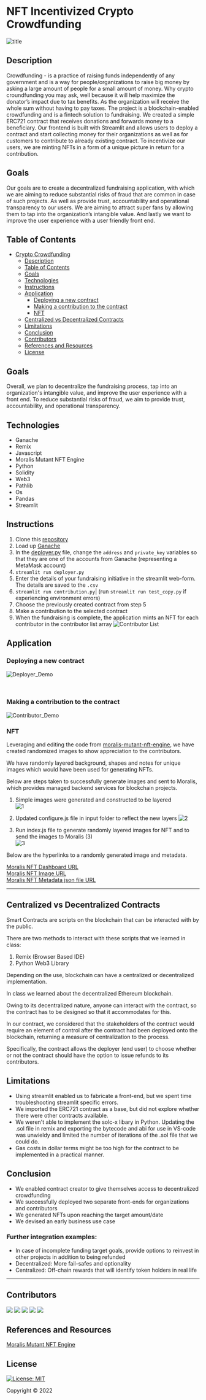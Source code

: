 # NFT Incentivized Crypto Crowdfunding 
![title](/images/title.PNG)

## Description

Crowdfunding - is a practice of raising funds independently of any government and is a way for people/organizations to raise big money by asking a large amount of people for a small amount of money. Why crypto croundfunding you may ask, well because it will help maximize the donator’s impact due to tax benefits. As the organization will receive the whole sum without having to pay taxes. The project is a blockchain-enabled crowdfunding and is a fintech solution to fundraising. We created a simple ERC721 contract that receives donations and forwards money to a beneficiary. Our frontend is built with Streamlit and allows users to deploy a contract and start collecting money for their organizations as well as for customers to contribute to already existing contract. To incentivize our users, we are minting NFTs in a form of a unique picture in return for a contribution. 

## Goals

Our goals are to create a decentralized fundraising application, with which we are aiming to reduce substantial risks of fraud that are common in case of such projects. As well as provide trust, accountability and operational transparency to our users. We are aiming to attract super fans by allowing them to tap into the organization’s intangible value. And lastly we want to improve the user experience with a user friendly front end. 


## Table of Contents
- [Crypto Crowdfunding](#crypto-crowdfunding)
  - [Description](#description)
  - [Table of Contents](#table-of-contents)
  - [Goals](#goals)
  - [Technologies](#technologies)
  - [Instructions](#instructions)
  - [Application](#application)
    - [Deploying a new contract](#deploying-a-new-contract)
    - [Making a contribution to the contract](#making-a-contribution-to-the-contract)
    - [NFT](#nft)
  - [Centralized vs Decentralized Contracts](#centralized-vs-decentralized-contracts)
  - [Limitations](#limitations)
  - [Conclusion](#conclusion)
  - [Contributors](#contributors)
  - [References and Resources](#references-and-resources)
  - [License](#license)

## Goals
Overall, we plan to decentralize the fundraising process, tap into an organization's intangible value, and improve the user experience with a front end. 
To reduce substantial risks of fraud, we aim to provide trust, accountability, and operational transparency. 

## Technologies
* Ganache
* Remix
* Javascript 
* Moralis Mutant NFT Engine
* Python
* Solidity
* Web3
* Pathlib
* Os
* Pandas
* Streamlit

## Instructions
1. Clone this [repository](https://github.com/GuilleMGN/Project3-Group3)
2. Load up [Ganache](https://trufflesuite.com/ganache/)
3. In the [deployer.py](smart_contract_code/deployer.py) file, change the `address` and `private_key` variables so that they are one of the accounts from Ganache (representing a MetaMask account)
4. `streamlit run deployer.py`
5. Enter the details of your fundraising initiative in the streamlit web-form. The details are saved to the `.csv`
6. `streamlit run contribution.py`| (run `streamlit run test_copy.py` if experiencing environment errors)
7. Choose the previously created contract from step 5
8. Make a contribution to the selected contract
9. When the fundraising is complete, the application mints an NFT for each contributor in the contributor list array
![Contributor List](images/contributor-list.png)

## Application
### Deploying a new contract
![Deployer_Demo](https://github.com/GuilleMGN/Project3-Group3/blob/main/Frontend%20demo%20recordings/deployer-recording.gif?raw=true)

<br>

### Making a contribution to the contract
![Contributor_Demo](https://github.com/GuilleMGN/Project3-Group3/blob/main/Frontend%20demo%20recordings/contributor-recording.gif?raw=true)

### NFT
Leveraging and editing the code from [moralis-mutant-nft-engine](https://github.com/ashbeech/moralis-mutants-nft-engine), we have created randomized images to show appreciation to the contributors. 

We have randomly layered background, shapes and notes for unique images which would have been used for generating NFTs. 

Below are steps taken to successfully generate images and sent to Moralis, which provides managed backend services for blockchain projects. 

1. Simple images were generated and constructed to be layered <br>
![1](https://github.com/GuilleMGN/Project3-Group3/blob/readme/images/Layer%20Inputs.PNG?raw=true)

2. Updated configure.js file in input folder to reflect the new layers
![2](https://github.com/GuilleMGN/Project3-Group3/blob/readme/images/NFT-Layers.PNG?raw=true)


3. Run index.js file to generate randomly layered images for NFT and to send the images to Moralis (3)<br>
![3](https://github.com/GuilleMGN/Project3-Group3/blob/readme/images/node%20index.PNG?raw=true)


Below are the hyperlinks to a randomly generated image and metadata.

[Moralis NFT Dashboard URL](https://ggdm8rselphi.usemoralis.com:2083/apps/moralisDashboard/browser/Metadata)<br>
[Moralis NFT Image URL](https://ipfs.moralis.io:2053/ipfs/QmQfnGGbQxZtTNQ8mKvKLvNQJaX1J2xc2n9iDKhjXD5zFF/images/0000000000000000000000000000000000000000000000000000000000000009.png) <br>
[Moralis NFT Metadata json file URL](https://ipfs.moralis.io:2053/ipfs/QmcaUdQt3Ts2wAiEXBoQmccLsyu7jBqzbdMbVWRoV52a6p/metadata/0000000000000000000000000000000000000000000000000000000000000009.json)

---

## Centralized vs Decentralized Contracts
Smart Contracts are scripts on the blockchain that can be interacted with by the public.

There are two methods to interact with these scripts that we learned in class: 

1)	Remix (Browser Based IDE) 
2)	Python Web3 Library 

Depending on the use, blockchain can have a centralized or decentralized implementation. 

In class we learned about the decentralized Ethereum blockchain.

Owing to its decentralized nature, anyone can interact with the contract, so the contract has to be designed so that it accommodates for this.

In our contract, we considered that the stakeholders of the contract would require an element of control after the contract had been deployed onto the blockchain, returning a measure of centralization to the process.

Specifically, the contract allows the deployer (end user) to choose whether or not the contract should have the option to issue refunds to its contributors.

## Limitations
* Using streamlit enabled us to fabricate a front-end, but we spent time troubleshooting streamlit specific errors.
* We imported the ERC721 contract as a base, but did not explore whether there were other contracts available.
* We weren't able to implement the solc-x libary in Python. Updating the .sol file in remix and exporting the bytecode and abi for use in VS-code was unwieldy and limited the number of iterations of the .sol file that we could do.
* Gas costs in dollar terms might be too high for the contract to be implemented in a practical manner.

## Conclusion
* We enabled contract creator to give themselves access to decentralized crowdfunding
* We successfully deployed two separate front-ends for organizations and contributors
* We generated NFTs upon reaching the target amount/date
* We devised an early business use case

### Further integration examples:
* In case of incomplete funding target goals, provide options to reinvest in other projects in addition to being refunded
* Decentralized: More fail-safes and optionality
* Centralized: Off-chain rewards that will identify token holders in real life

---

## Contributors
[![](https://github.com/GuilleMGN.png?size=50)](https://github.com/GuilleMGN)
[![](https://github.com/Yu9Psx2.png?size=50)](https://github.com/Yu9Psx2)
[![](https://github.com/dmerkulenko.png?size=50)](https://github.com/dmerkulenko)
[![](https://github.com/krom17.png?size=50)](https://github.com/krom17)
[![](https://github.com/JakeKJShin.png?size=50)](https://github.com/JakeKJShin)

## References and Resources
[Moralis Mutant NFT Engine](https://github.com/ashbeech/moralis-mutants-nft-engine)

## License
[![License: MIT](https://img.shields.io/badge/License-MIT-yellow.svg)](https://opensource.org/licenses/MIT)

Copyright © 2022
